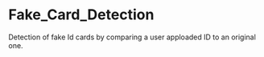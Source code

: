 # Fake_Card_Detection
Detection of fake Id cards by comparing a user apploaded ID to an original one.
